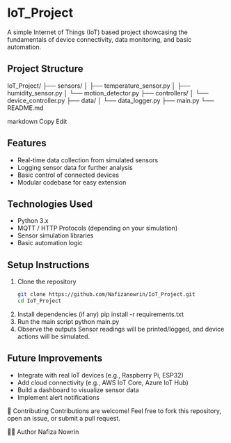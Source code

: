 # IoT_Project

A simple Internet of Things (IoT) based project showcasing the fundamentals of device connectivity, data monitoring, and basic automation.

## Project Structure

IoT_Project/
├── sensors/
│   ├── temperature_sensor.py
│   ├── humidity_sensor.py
│   └── motion_detector.py
├── controllers/
│   └── device_controller.py
├── data/
│   └── data_logger.py
├── main.py
└── README.md


markdown
Copy
Edit


## Features

- Real-time data collection from simulated sensors
- Logging sensor data for further analysis
- Basic control of connected devices
- Modular codebase for easy extension

## Technologies Used

- Python 3.x
- MQTT / HTTP Protocols (depending on your simulation)
- Sensor simulation libraries
- Basic automation logic

## Setup Instructions

1. Clone the repository
   ```bash
   git clone https://github.com/Nafizanowrin/IoT_Project.git
   cd IoT_Project

2. Install dependencies (if any)
    pip install -r requirements.txt
3. Run the main script
   python main.py
4. Observe the outputs
  Sensor readings will be printed/logged, and device actions will be simulated.

## Future Improvements

  - Integrate with real IoT devices (e.g., Raspberry Pi, ESP32)
  - Add cloud connectivity (e.g., AWS IoT Core, Azure IoT Hub)
  - Build a dashboard to visualize sensor data
  - Implement alert notifications

🤝 Contributing
  Contributions are welcome!
  Feel free to fork this repository, open an issue, or submit a pull request.

🧑‍💻 Author
Nafiza Nowrin
